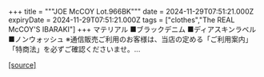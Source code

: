 +++
title = """JOE McCOY Lot.966BK"""
date = 2024-11-29T07:51:21.000Z
expiryDate = 2024-11-29T07:51:21.000Z
tags = ["clothes","The REAL McCOY'S IBARAKI"]
+++
マテリアル ■ブラックデニム ■ディアスキンラベル ■ノンウォッシュ ※通信販売ご利用のお客様は、当店の定める「ご利用案内」「特商法」を必ずご確認くださいませ。...

[[source]](https://the-realmccoys.ocnk.net/product/1109)
